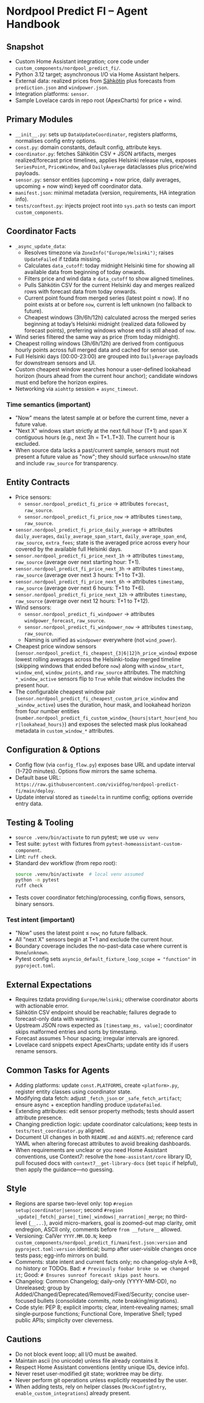 # Nordpool Predict FI – Agent Handbook

## Snapshot
- Custom Home Assistant integration; core code under `custom_components/nordpool_predict_fi/`.
- Python 3.12 target; asynchronous I/O via Home Assistant helpers.
- External data: realized prices from [Sähkötin](https://sahkotin.fi/hours) plus forecasts from `prediction.json` and `windpower.json`.
- Integration platforms: `sensor`.
- Sample Lovelace cards in repo root (ApexCharts) for price + wind.

## Primary Modules
- `__init__.py`: sets up `DataUpdateCoordinator`, registers platforms, normalises config entry options.
- `const.py`: domain constants, default config, attribute keys.
- `coordinator.py`: fetches Sähkötin CSV + JSON artifacts, merges realized/forecast price timelines, applies Helsinki release rules, exposes `SeriesPoint`, `PriceWindow`, and `DailyAverage` dataclasses plus price/wind payloads.
- `sensor.py`: sensor entities (upcoming + now price, daily averages, upcoming + now wind) keyed off coordinator data.
- `manifest.json`: minimal metadata (version, requirements, HA integration info).
- `tests/conftest.py`: injects project root into `sys.path` so tests can import `custom_components`.

## Coordinator Facts
- `_async_update_data`:
  - Resolves timezone via `ZoneInfo("Europe/Helsinki")`; raises `UpdateFailed` if tzdata missing.
  - Calculates `data_cutoff`: today midnight Helsinki time for showing all available data from beginning of today onwards.
  - Filters price and wind data ≥ `data_cutoff` to show aligned timelines.
  - Pulls Sähkötin CSV for the current Helsinki day and merges realized rows with forecast data from today onwards.
  - Current point found from merged series (latest point ≤ now). If no point exists at or before `now`, current is left unknown (no fallback to future).
  - Cheapest windows (3h/6h/12h) calculated across the merged series beginning at today’s Helsinki midnight (realized data followed by forecast points), preferring windows whose end is still ahead of `now`.
- Wind series filtered the same way as price (from today midnight).
- Cheapest rolling windows (3h/6h/12h) are derived from contiguous hourly points across full merged data and cached for sensor use.
- Full Helsinki days (00:00-23:00) are grouped into `DailyAverage` payloads for downstream sensors and UI.
- Custom cheapest window searches honour a user-defined lookahead horizon (hours ahead from the current hour anchor); candidate windows must end before the horizon expires.
- Networking via `aiohttp` session + `async_timeout`.

### Time semantics (important)
- "Now" means the latest sample at or before the current time, never a future value.
- "Next X" windows start strictly at the next full hour (T+1) and span X contiguous hours (e.g., next 3h = T+1..T+3). The current hour is excluded.
- When source data lacks a past/current sample, sensors must not present a future value as "now"; they should surface `unknown`/no state and include `raw_source` for transparency.

## Entity Contracts
- Price sensors:
  - `sensor.nordpool_predict_fi_price` → attributes `forecast`, `raw_source`.
  - `sensor.nordpool_predict_fi_price_now` → attributes `timestamp`, `raw_source`.
- `sensor.nordpool_predict_fi_price_daily_average` → attributes `daily_averages`, `daily_average_span_start`, `daily_average_span_end`, `raw_source`, `extra_fees`; state is the averaged price across every hour covered by the available full Helsinki days.
- `sensor.nordpool_predict_fi_price_next_1h` → attributes `timestamp`, `raw_source` (average over next starting hour: T+1).
- `sensor.nordpool_predict_fi_price_next_3h` → attributes `timestamp`, `raw_source` (average over next 3 hours: T+1 to T+3).
- `sensor.nordpool_predict_fi_price_next_6h` → attributes `timestamp`, `raw_source` (average over next 6 hours: T+1 to T+6).
- `sensor.nordpool_predict_fi_price_next_12h` → attributes `timestamp`, `raw_source` (average over next 12 hours: T+1 to T+12).
- Wind sensors:
  - `sensor.nordpool_predict_fi_windpower` → attributes `windpower_forecast`, `raw_source`.
  - `sensor.nordpool_predict_fi_windpower_now` → attributes `timestamp`, `raw_source`.
  - Naming is unified as `windpower` everywhere (not `wind_power`).
- Cheapest price window sensors (`sensor.nordpool_predict_fi_cheapest_{3|6|12}h_price_window`) expose lowest rolling averages across the Helsinki-today merged timeline (skipping windows that ended before `now`) along with `window_start`, `window_end`, `window_points`, and `raw_source` attributes. The matching `*_window_active` sensors flip to `True` while that window includes the present hour.
- The configurable cheapest window pair (`sensor.nordpool_predict_fi_cheapest_custom_price_window` and `_window_active`) uses the duration, hour mask, and lookahead horizon from four number entities (`number.nordpool_predict_fi_custom_window_{hours|start_hour|end_hour|lookahead_hours}`) and exposes the selected mask plus lookahead metadata in `custom_window_*` attributes.
 

## Configuration & Options
- Config flow (via `config_flow.py`) exposes base URL and update interval (1–720 minutes). Options flow mirrors the same schema.
- Default base URL: `https://raw.githubusercontent.com/vividfog/nordpool-predict-fi/main/deploy`.
- Update interval stored as `timedelta` in runtime config; options override entry data.

## Testing & Tooling
- `source .venv/bin/activate` to run pytest; we use `uv venv`
- Test suite: `pytest` with fixtures from `pytest-homeassistant-custom-component`.
- Lint: `ruff check`.
- Standard dev workflow (from repo root):
  ```bash
  source .venv/bin/activate  # local venv assumed
  python -m pytest
  ruff check
  ```
- Tests cover coordinator fetching/processing, config flows, sensors, binary sensors.

### Test intent (important)
- "Now" uses the latest point ≤ `now`; no future fallback.
- All "next X" sensors begin at T+1 and exclude the current hour.
- Boundary coverage includes the no-past-data case where current is `None`/`unknown`.
- Pytest config sets `asyncio_default_fixture_loop_scope = "function"` in `pyproject.toml`.

## External Expectations
- Requires tzdata providing `Europe/Helsinki`; otherwise coordinator aborts with actionable error.
- Sähkötin CSV endpoint should be reachable; failures degrade to forecast-only data with warnings.
- Upstream JSON rows expected as `[timestamp_ms, value]`; coordinator skips malformed entries and sorts by timestamp.
- Forecast assumes 1-hour spacing; irregular intervals are ignored.
- Lovelace card snippets expect ApexCharts; update entity ids if users rename sensors.

## Common Tasks for Agents
- Adding platforms: update `const.PLATFORMS`, create `<platform>.py`, register entity classes using coordinator state.
- Modifying data fetch: adjust `_fetch_json` or `_safe_fetch_artifact`; ensure async + exception handling produce `UpdateFailed`.
- Extending attributes: edit sensor property methods; tests should assert attribute presence.
- Changing prediction logic: update coordinator calculations; keep tests in `tests/test_coordinator.py` aligned.
- Document UI changes in both `README.md` and `AGENTS.md`; reference card YAML when altering forecast attributes to avoid breaking dashboards.
- When requirements are unclear or you need Home Assistant conventions, use Context7: resolve the `home-assistant/core` library ID, pull focused docs with `context7__get-library-docs` (set `topic` if helpful), then apply the guidance—no guessing.

## Style
- Regions are sparse two-level only: top `#region setup|coordinator|sensor`; second `#region _update|_fetch|_parse|_time|_windows|_narration|_merge`; no third-level (`__...`), avoid micro-markers, goal is zoomed-out map clarity, omit endregion, ASCII only, comments before `from __future__` allowed.
- Versioning: CalVer `YYYY.MM.DD.N`; keep `custom_components/nordpool_predict_fi/manifest.json:version` and `pyproject.toml:version` identical; bump after user-visible changes once tests pass; egg-info mirrors on build.
- Comments: state intent and current facts only; no changelog-style A→B, no history or TODOs. Bad: `# Previously foobar broke so we changed it`; Good: `# Ensures sunroof forecast skips past hours`.
- Changelog: Common Changelog; daily-only (YYYY-MM-DD), no Unreleased; group by Added/Changed/Deprecated/Removed/Fixed/Security; concise user-focused bullets (consolidate commits, note breaking/migrations).
- Code style: PEP 8; explicit imports; clear, intent‑revealing names; small single‑purpose functions; Functional Core, Imperative Shell; typed public APIs; simplicity over cleverness.

## Cautions
- Do not block event loop; all I/O must be awaited.
- Maintain ascii (no unicode) unless file already contains it.
- Respect Home Assistant conventions (entity unique IDs, device info).
- Never reset user-modified git state; worktree may be dirty.
- Never perform git operations unless explicitly requested by the user.
- When adding tests, rely on helper classes (`MockConfigEntry`, `enable_custom_integrations`) already present.
